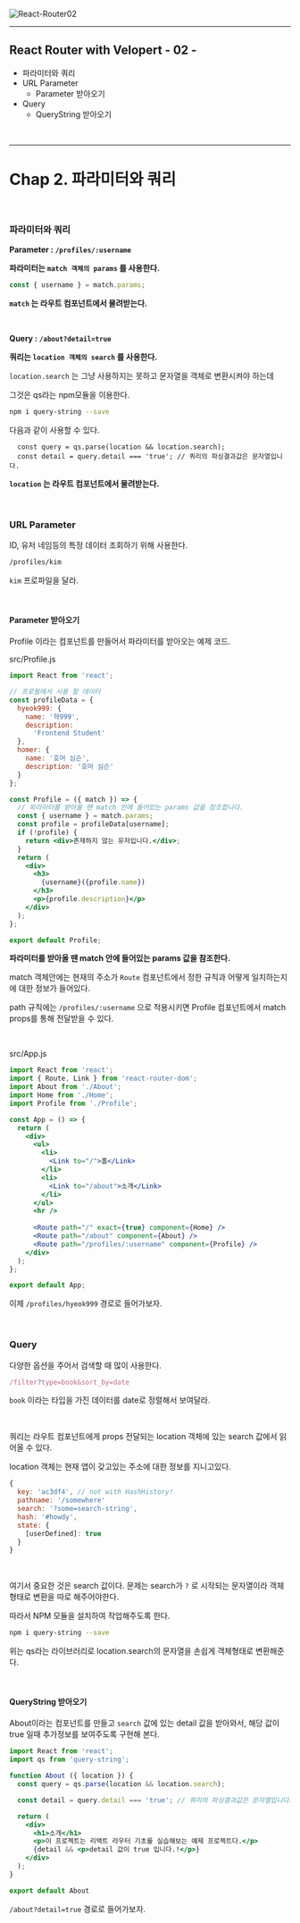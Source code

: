 ![React-Router02](https://user-images.githubusercontent.com/31315644/71559788-b43ba680-2aa5-11ea-880f-cf46861a5f75.png)

----------------

## React Router with Velopert - 02 -

- 파라미터와 쿼리
- URL Parameter
  - Parameter 받아오기
- Query
  - QueryString 받아오기

<br/>

------

# Chap 2. 파라미터와 쿼리

<br/>

### 파라미터와 쿼리

**Parameter : `/profiles/:username`**

**파라미터는 `match 객체의 params` 를 사용한다.**

```javascript
const { username } = match.params;
```

**`match` 는 라우트 컴포넌트에서 물려받는다.**

<br/>

**Query : `/about?detail=true`**

**쿼리는 `location 객체의 search` 를 사용한다.**

`location.search` 는 그냥 사용하지는 못하고 문자열을 객체로 변환시켜야 하는데

그것은 qs라는 npm모듈을 이용한다.

```bash
npm i query-string --save
```

다음과 같이 사용할 수 있다.

```
  const query = qs.parse(location && location.search);
  const detail = query.detail === 'true'; // 쿼리의 파싱결과값은 문자열입니다.
```

**`location` 는 라우트 컴포넌트에서 물려받는다.**

<br/>

### URL Parameter

ID, 유저 네임등의 특정 데이터 조회하기 위해 사용한다.

```bash
/profiles/kim
```

`kim` 프로파일을 달라.

<br/>

#### Parameter 받아오기

Profile 이라는 컴포넌트를 만들어서 파라미터를 받아오는 예제 코드.

src/Profile.js

```jsx
import React from 'react';

// 프로필에서 사용 할 데이터
const profileData = {
  hyeok999: {
    name: '혁999',
    description:
      'Frontend Student'
  },
  homer: {
    name: '호머 심슨',
    description: '호머 심슨'
  }
};

const Profile = ({ match }) => {
  // 파라미터를 받아올 땐 match 안에 들어있는 params 값을 참조합니다.
  const { username } = match.params;
  const profile = profileData[username];
  if (!profile) {
    return <div>존재하지 않는 유저입니다.</div>;
  }
  return (
    <div>
      <h3>
        {username}({profile.name})
      </h3>
      <p>{profile.description}</p>
    </div>
  );
};

export default Profile;
```

**파라미터를 받아올 땐 match 안에 들어있는 params 값을 참조한다.**

 match 객체안에는 현재의 주소가 `Route` 컴포넌트에서 정한 규칙과 어떻게 일치하는지에 대한 정보가 들어있다.

path 규칙에는 `/profiles/:username` 으로 적용시키면 Profile 컴포넌트에서 match props를 통해 전달받을 수 있다.

<br/>

src/App.js

```jsx
import React from 'react';
import { Route, Link } from 'react-router-dom';
import About from './About';
import Home from './Home';
import Profile from './Profile';

const App = () => {
  return (
    <div>
      <ul>
        <li>
          <Link to="/">홈</Link>
        </li>
        <li>
          <Link to="/about">소개</Link>
        </li>
      </ul>
      <hr />
      
      <Route path="/" exact={true} component={Home} />
      <Route path="/about" component={About} />
      <Route path="/profiles/:username" component={Profile} />
    </div>
  );
};

export default App;
```

이제 `/profiles/hyeok999` 경로로 들어가보자.

</br>

### Query

다양한 옵션을 주어서 검색할 때 많이 사용한다.

```javascript
/filter?type=book&sort_by=date
```

`book` 이라는 타입을 가진 데이터를 date로 정렬해서 보여달라.

<br/>

쿼리는 라우트 컴포넌트에게 props 전달되는 location 객체에 있는 search 값에서 읽어올 수 있다. 

location 객체는 현재 앱이 갖고있는 주소에 대한 정보를 지니고있다.

```javascript
{
  key: 'ac3df4', // not with HashHistory!
  pathname: '/somewhere'
  search: '?some=search-string',
  hash: '#howdy',
  state: {
    [userDefined]: true
  }
}
```

<br/>

여기서 중요한 것은 search 값이다. 문제는 search가 `?` 로 시작되는 문자열이라 객체 형태로 변환을 따로 해주어야한다.

따라서 NPM 모듈을 설치하여 작업해주도록 한다.

```bash
npm i query-string --save
```

위는 qs라는 라이브러리로 location.search의 문자열을 손쉽게 객체형태로 변환해준다.

<br/>

#### QueryString 받아오기

About이라는 컴포넌트를 만들고 `search` 값에 있는 detail 값을 받아와서, 해당 값이 true 일때 추가정보를 보여주도록 구현해 본다.

```jsx
import React from 'react';
import qs from 'query-string';

function About ({ location }) {
  const query = qs.parse(location && location.search);

  const detail = query.detail === 'true'; // 쿼리의 파싱결과값은 문자열입니다.

  return (
    <div>
      <h1>소개</h1>
      <p>이 프로젝트는 리액트 라우터 기초를 실습해보는 예제 프로젝트다.</p>
      {detail && <p>detail 값이 true 입니다.!</p>}
    </div>
  );
}

export default About
```

`/about?detail=true` 경로로 들어가보자.

<br/>

